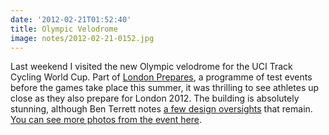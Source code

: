 ```yaml
---
date: '2012-02-21T01:52:40'
title: Olympic Velodrome
image: notes/2012-02-21-0152.jpg
---
```

Last weekend I visited the new Olympic velodrome for the UCI Track Cycling World Cup. Part of [London Prepares][1], a programme of test events before the games take place this summer, it was thrilling to see athletes up close as they also prepare for London 2012. The building is absolutely stunning, although Ben Terrett notes [a few design oversights][2] that remain. [You can see more photos from the event here][3].

[1]: http://web.archive.org/web/20120119180926/http://www.londonpreparesseries.com/
[2]: http://noisydecentgraphics.typepad.com/design/2012/02/the-new-olympic-velodrome.html
[3]: https://www.flickr.com/photos/paulrobertlloyd/sets/72157629410345785/
